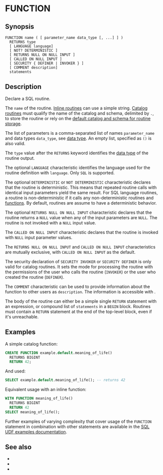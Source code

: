 # FUNCTION

## Synopsis

```text
FUNCTION name ( [ parameter_name data_type [, ...] ] )
  RETURNS type
  [ LANGUAGE language]
  [ NOT? DETERMINISTIC ]
  [ RETURNS NULL ON NULL INPUT ]
  [ CALLED ON NULL INPUT ]
  [ SECURITY { DEFINER | INVOKER } ]
  [ COMMENT description]
  statements
```

## Description

Declare a SQL routine.

The `name` of the routine. [Inline routines](routine-inline) can use a simple
string. [Catalog routines](routine-catalog) must qualify the name of the catalog
and schema, delimited by `.`, to store the routine or rely on the [default
catalog and schema for routine storage](/admin/properties-sql-environment).

The list of parameters is a comma-separated list of names `parameter_name` and
data types `data_type`, see [data type](/language/types). An empty list, specified as
`()` is also valid.

The `type` value after the `RETURNS` keyword identifies the [data
type](/language/types) of the routine output.

The optional `LANGUAGE` characteristic identifies the language used for the
routine definition with `language`. Only `SQL` is supported.

The optional `DETERMINISTIC` or `NOT DETERMINISTIC` characteristic declares that
the routine is deterministic. This means that repeated routine calls with
identical input parameters yield the same result. For SQL language routines, a
routine is non-deterministic if it calls any non-deterministic routines and
[functions](/functions). By default, routines are assume to have a deterministic
behavior.

The optional `RETURNS NULL ON NULL INPUT` characteristic declares that the
routine returns a `NULL` value when any of the input parameters are `NULL`.
The routine is not invoked with a `NULL` input value.

The `CALLED ON NULL INPUT` characteristic declares that the routine is invoked
with `NULL` input parameter values.

The `RETURNS NULL ON NULL INPUT` and `CALLED ON NULL INPUT` characteristics are
mutually exclusive, with `CALLED ON NULL INPUT` as the default.

The security declaration of `SECURITY INVOKER` or `SECURITY DEFINER` is only
valid for catalog routines. It sets the mode for processing the routine with the
permissions of the user who calls the routine (`INVOKER`) or the user who
created the routine (`DEFINER`).

The `COMMENT` characteristic can be used to provide information about the
function to other users as `description`. The information is accessible with
[](/sql/show-functions).

The body of the routine can either be a simple single `RETURN` statement with an
expression, or compound list of `statements` in a `BEGIN` block. Routines must
contain a `RETURN` statement at the end of the top-level block, even if it's
unreachable.

## Examples

A simple catalog function:

```sql
CREATE FUNCTION example.default.meaning_of_life()
  RETURNS BIGINT
  RETURN 42;
```

And used:

```sql
SELECT example.default.meaning_of_life(); -- returns 42
```

Equivalent usage with an inline function:

```sql
WITH FUNCTION meaning_of_life()
  RETURNS BIGINT
  RETURN 42
SELECT meaning_of_life();
```

Further examples of varying complexity that cover usage of the `FUNCTION`
statement in combination with other statements are available in the [SQL
UDF examples documentation](/udf/sql/examples).

## See also

* [](/udf)
* [](/udf/sql)
* [](/sql/create-function)

